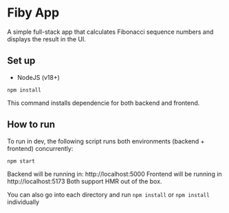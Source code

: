 # Fiby App

A simple full-stack app that calculates Fibonacci sequence numbers and displays the result in the UI.

## Set up

- NodeJS (v18+)

```
npm install
```

This command installs dependencie for both backend and frontend.

## How to run

To run in dev, the following script runs both environments (backend + frontend) concurrently:

```
npm start
```

Backend will be running in: http://localhost:5000
Frontend will be running in http://localhost:5173
Both support HMR out of the box.

You can also go into each directory and run `npm install` or `npm install` individually
